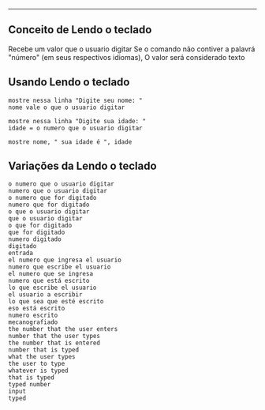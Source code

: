 
----------------------

## Conceito de Lendo o teclado  
Recebe um valor que o usuario digitar
Se o comando não contiver a palavrá "número" (em seus respectivos idiomas), O valor será considerado texto


## Usando Lendo o teclado
```
mostre nessa linha "Digite seu nome: "
nome vale o que o usuario digitar

mostre nessa linha "Digite sua idade: "
idade = o numero que o usuario digitar

mostre nome, " sua idade é ", idade
```

## Variações da Lendo o teclado

```
o numero que o usuario digitar
numero que o usuario digitar
o numero que for digitado
numero que for digitado
o que o usuario digitar
que o usuario digitar
o que for digitado
que for digitado
numero digitado
digitado
entrada
el numero que ingresa el usuario
numero que escribe el usuario
el numero que se ingresa
numero que está escrito
lo que escribe el usuario
el usuario a escribir
lo que sea que esté escrito
eso está escrito
numero escrito
mecanografiado
the number that the user enters
number that the user types
the number that is entered
number that is typed
what the user types
the user to type
whatever is typed
that is typed
typed number
input
typed
```
